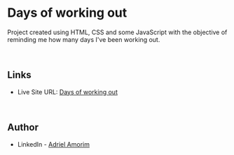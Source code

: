 # Days of working out

Project created using HTML, CSS and some JavaScript with the objective of reminding me how many days I've been working out.

<br />

## Links

- Live Site URL: [Days of working out](https://adrielgamorim.github.io/days-of-training/)

<br />

## Author

- LinkedIn - [Adriel Amorim](https://www.linkedin.com/in/adrielamorim/)
